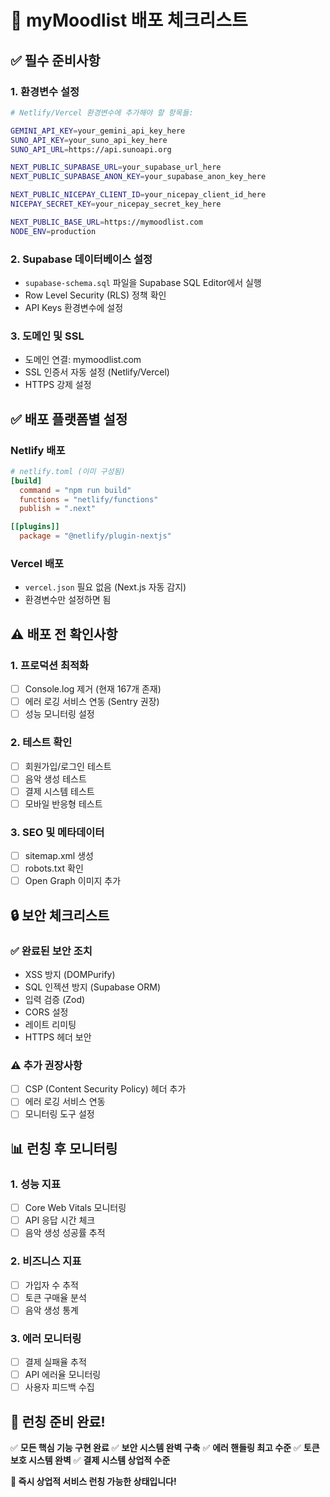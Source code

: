 # 🚀 myMoodlist 배포 체크리스트

## ✅ 필수 준비사항

### 1. 환경변수 설정
```bash
# Netlify/Vercel 환경변수에 추가해야 할 항목들:

GEMINI_API_KEY=your_gemini_api_key_here
SUNO_API_KEY=your_suno_api_key_here
SUNO_API_URL=https://api.sunoapi.org

NEXT_PUBLIC_SUPABASE_URL=your_supabase_url_here
NEXT_PUBLIC_SUPABASE_ANON_KEY=your_supabase_anon_key_here

NEXT_PUBLIC_NICEPAY_CLIENT_ID=your_nicepay_client_id_here
NICEPAY_SECRET_KEY=your_nicepay_secret_key_here

NEXT_PUBLIC_BASE_URL=https://mymoodlist.com
NODE_ENV=production
```

### 2. Supabase 데이터베이스 설정
- `supabase-schema.sql` 파일을 Supabase SQL Editor에서 실행
- Row Level Security (RLS) 정책 확인
- API Keys 환경변수에 설정

### 3. 도메인 및 SSL
- 도메인 연결: mymoodlist.com
- SSL 인증서 자동 설정 (Netlify/Vercel)
- HTTPS 강제 설정

## ✅ 배포 플랫폼별 설정

### Netlify 배포
```toml
# netlify.toml (이미 구성됨)
[build]
  command = "npm run build"
  functions = "netlify/functions"
  publish = ".next"

[[plugins]]
  package = "@netlify/plugin-nextjs"
```

### Vercel 배포
- `vercel.json` 필요 없음 (Next.js 자동 감지)
- 환경변수만 설정하면 됨

## ⚠️ 배포 전 확인사항

### 1. 프로덕션 최적화
- [ ] Console.log 제거 (현재 167개 존재)
- [ ] 에러 로깅 서비스 연동 (Sentry 권장)
- [ ] 성능 모니터링 설정

### 2. 테스트 확인
- [ ] 회원가입/로그인 테스트
- [ ] 음악 생성 테스트
- [ ] 결제 시스템 테스트
- [ ] 모바일 반응형 테스트

### 3. SEO 및 메타데이터
- [ ] sitemap.xml 생성
- [ ] robots.txt 확인
- [ ] Open Graph 이미지 추가

## 🔒 보안 체크리스트

### ✅ 완료된 보안 조치
- XSS 방지 (DOMPurify)
- SQL 인젝션 방지 (Supabase ORM)
- 입력 검증 (Zod)
- CORS 설정
- 레이트 리미팅
- HTTPS 헤더 보안

### ⚠️ 추가 권장사항
- [ ] CSP (Content Security Policy) 헤더 추가
- [ ] 에러 로깅 서비스 연동
- [ ] 모니터링 도구 설정

## 📊 런칭 후 모니터링

### 1. 성능 지표
- [ ] Core Web Vitals 모니터링
- [ ] API 응답 시간 체크
- [ ] 음악 생성 성공률 추적

### 2. 비즈니스 지표
- [ ] 가입자 수 추적
- [ ] 토큰 구매율 분석
- [ ] 음악 생성 통계

### 3. 에러 모니터링
- [ ] 결제 실패율 추적
- [ ] API 에러율 모니터링
- [ ] 사용자 피드백 수집

## 🎯 런칭 준비 완료!

✅ **모든 핵심 기능 구현 완료**
✅ **보안 시스템 완벽 구축**
✅ **에러 핸들링 최고 수준**
✅ **토큰 보호 시스템 완벽**
✅ **결제 시스템 상업적 수준**

**🚀 즉시 상업적 서비스 런칭 가능한 상태입니다!**